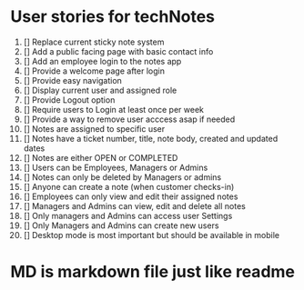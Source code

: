 # User stories for techNotes

1. [] Replace current sticky note system
2. [] Add a public facing page with basic contact info
3. [] Add an employee login to the notes app
4. [] Provide a welcome page after login
5. [] Provide easy navigation
6. [] Display current user and assigned role
7. [] Provide Logout option
8. [] Require users to Login at least once per week
9. [] Provide a way to remove user acccess asap if needed
10. [] Notes are assigned to specific user
11. [] Notes have a ticket number, title, note body, created and updated dates
12. [] Notes are either OPEN or COMPLETED
13. [] Users can be Employees, Managers or Admins
14. [] Notes can only be deleted by Managers or admins
15. [] Anyone can create a note (when customer checks-in)
16. [] Employees can only view and edit their assigned notes
17. [] Managers and Admins can view, edit and delete all notes
18. [] Only managers and Admins can access user Settings
19. [] Only Managers and Admins can create new users
20. [] Desktop mode is most important but should be available in mobile

# MD is markdown file just like readme